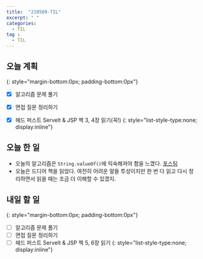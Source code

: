 ```yaml
---
title:  "210509-TIL"
excerpt: " "
categories: 
  - TIL
tag : 
  - TIL
---
```


## 오늘 계획
{: style="margin-bottom:0px; padding-bottom:0px"}

- [X] 알고리즘 문제 풀기
- [X] 면접 질문 정리하기
- [X] 헤드 퍼스트 Servelt & JSP 책 3, 4장 읽기(꼭!)
{: style="list-style-type:none; display:inline"}


## 오늘 한 일

- 오늘의 알고리즘은 `String.valueOf()`에 익숙해져야 함을 느꼈다. [포스팅](https://techhan.github.io/algorithm/programmers-28/)
- 오늘은 드디어 책을 읽었다. 여전히 어려운 말들 투성이지만 한 번 다 읽고 다시 정리하면서 읽을 때는 조금 더 이해할 수 있겠지.



## 내일 할 일
{: style="margin-bottom:0px; padding-bottom:0px"}

- [ ] 알고리즘 문제 풀기
- [ ] 면접 질문 정리하기
- [ ] 헤드 퍼스트 Servelt & JSP 책 5, 6장 읽기
{: style="list-style-type:none; display:inline"}
